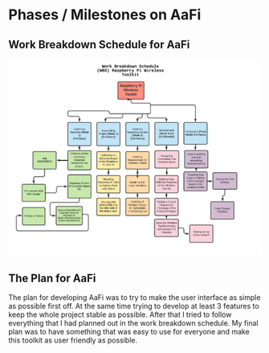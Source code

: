 # Phases / Milestones on AaFi

## Work Breakdown Schedule for AaFi

![](../.gitbook/assets/acrobat_tsa5rnbiit.png)

## The Plan for AaFi

The plan for developing AaFi was to try to make the user interface as simple as possible first off. At the same time trying to develop at least 3 features to keep the whole project stable as possible. After that I tried to follow everything that I had planned out in the work breakdown schedule. My final plan was to have something that was easy to use for everyone and make this toolkit as user friendly as possible. 

